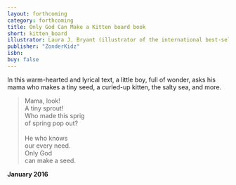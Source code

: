 ```yaml
---
layout: forthcoming
category: forthcoming
title: Only God Can Make a Kitten board book
short: kitten_board
illustrator: Laura J. Bryant (illustrator of the international best-selling <i>God Gave Us You</i> and sequels)
publisher: "ZonderKidz"
isbn:
buy: false
---
```


In this warm-hearted and lyrical text, a little boy, full of wonder, asks his mama who makes a tiny seed, a curled-up kitten, the salty sea, and more.

<blockquote class="excerpt"><p2 class="excerpt">
Mama, look! <br />
A tiny sprout! <br />
Who made this sprig <br />
of spring pop out?
<br /><br />
He who knows <br />
our every need. <br />
Only God <br />
can make a seed.
</p2></blockquote>

__January 2016__
